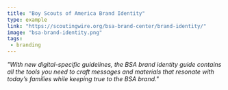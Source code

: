 ```yaml
---
title: "Boy Scouts of America Brand Identity"
type: example
link: "https://scoutingwire.org/bsa-brand-center/brand-identity/"
image: "bsa-brand-identity.png"
tags:
 - branding
---
```


*"With new digital-specific guidelines, the BSA brand identity guide contains all the tools you need to craft messages and materials that resonate with today’s families while keeping true to the BSA brand."*
